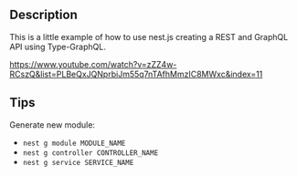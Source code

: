 ## Description

This is a little example of how to use nest.js creating a REST and GraphQL API using Type-GraphQL.

https://www.youtube.com/watch?v=zZZ4w-RCszQ&list=PLBeQxJQNprbiJm55q7nTAfhMmzIC8MWxc&index=11

## Tips

Generate new module:

- `nest g module MODULE_NAME`
- `nest g controller CONTROLLER_NAME`
- `nest g service SERVICE_NAME`